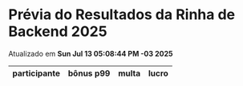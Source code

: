 # Prévia do Resultados da Rinha de Backend 2025
Atualizado em **Sun Jul 13 05:08:44 PM -03 2025**


| participante | bônus p99 | multa | lucro |
| -- | -- | -- | -- |
